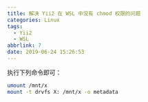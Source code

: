 ```yaml
---
title: 解决 Yii2 在 WSL 中没有 chmod 权限的问题
categories: Linux
tags:
  - Yii2
  - WSL
abbrlink: 7
date: 2019-06-24 15:26:53
---
```

执行下列命令即可：

```bash
umount /mnt/x
mount -t drvfs X: /mnt/x -o metadata
```
